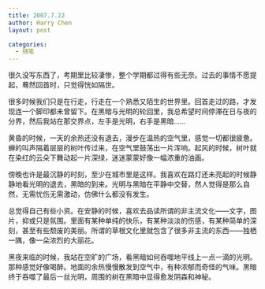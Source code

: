 ```yaml
---
title: 2007.7.22
author: Harry Chen
layout: post

categories:
  - 随笔
---
```


  很久没写东西了，考期里比较凄惨，整个学期都过得有些无奈。过去的事情不愿提起，蓦然回首时，只觉得恍如隔世。

  很多时候我们只是在行走，行走在一个熟悉又陌生的世界里。回首走过的路，才发现连一个脚印都未曾留下。在黑暗与光明的轮回里，我总希望时间停滞在日与夜的分界，然后我站在那交界点，左手是光明，右手是黑暗……

  黄昏的时候，一天的余热还没有退去，漫步在温热的空气里，感觉一切都很疲惫。蝉的叫声隔着层层的树叶传过来，在空气里鼓荡出一片浑响。起风的时候，树叶就在染红的云朵下舞动起一片深绿，迷迷蒙蒙好像一幅浓重的油画。

  傍晚也许是最沉静的时刻，至少在城市里是这样。我喜欢在路灯还未亮起的时候静静地看光明的退去，黑暗的到来。光明与黑暗在平静中交替，然人觉得是那么自然，无需忧伤无需激动，仿佛什么都没有发生。

  总觉得自己有些小资。在安静的时候，喜欢去品读所谓的非主流文化——文字，图片，抑或只是氛围。里面有某种单纯的快乐，有某种淡淡的伤感，有某种简单的深刻，甚至有些颓废的美丽。所谓的草根文化里就包含了很多非主流的东西——独栖一隅，像一朵浓烈的大丽花。

  黑夜来临的时候，我站在空旷的广场，看黑暗如何吞噬地平线上一点一滴的光明。那种感觉好像喝醉。地面的余热慢慢散发到空气中，有种浓郁而奇怪的气味。黑暗终于吞噬了最后一丝光明，周围的树在黑暗中显得愈发阴森和神秘。

